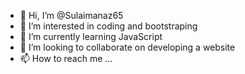 - 👋 Hi, I’m @Sulaimanaz65
- 👀 I’m interested in coding and bootstraping
- 🌱 I’m currently learning JavaScript
- 💞️ I’m looking to collaborate on developing a website
- 📫 How to reach me ...

<!---
Sulaimanaz65/Sulaimanaz65 is a ✨ special ✨ repository because its `README.md` (this file) appears on your GitHub profile.
You can click the Preview link to take a look at your changes.
--->
